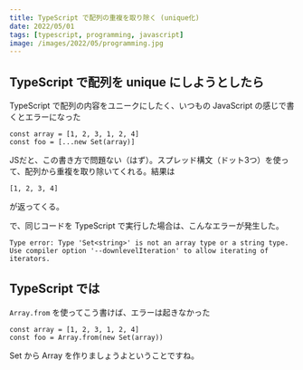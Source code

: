```yaml
---
title: TypeScript で配列の重複を取り除く (unique化)
date: 2022/05/01
tags: [typescript, programming, javascript]
image: /images/2022/05/programming.jpg
---
```


## TypeScript で配列を unique にしようとしたら

TypeScript で配列の内容をユニークにしたく、いつもの JavaScript の感じで書くとエラーになった

```
const array = [1, 2, 3, 1, 2, 4]
const foo = [...new Set(array)]
```

JSだと、この書き方で問題ない（はず）。スプレッド構文（ドット3つ）を使って、配列から重複を取り除いてくれる。結果は

```
[1, 2, 3, 4]
```

が返ってくる。

で、同じコードを TypeScript で実行した場合は、こんなエラーが発生した。

```
Type error: Type 'Set<string>' is not an array type or a string type. Use compiler option '--downlevelIteration' to allow iterating of iterators.
```

## TypeScript では

`Array.from` を使ってこう書けば、エラーは起きなかった

```
const array = [1, 2, 3, 1, 2, 4]
const foo = Array.from(new Set(array))
```

Set から Array を作りましょうよということですね。
